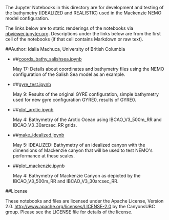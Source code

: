 The Jupyter Notebooks in this directory are for development and testing of
the bathymetry (IDEALIZED and REALISTIC) used in the Mackenzie NEMO model configuration.

The links below are to static renderings of the notebooks via
[nbviewer.jupyter.org](http://nbviewer.jupyter.org/).
Descriptions under the links below are from the first cell of the notebooks
(if that cell contains Markdown or raw text).

##Author: Idalia Machuca, University of British Columbia

* ##[coords_bathy_salishsea.ipynb](http://nbviewer.jupyter.org/urls/bitbucket.org/CanyonsUBC/mackenzie_canyon/raw/tip/bathymetry/notebooks/coords_bathy_salishsea.ipynb)  
    
    May 17: Details about coordinates and bathymetry files using the NEMO configuration of the Salish Sea model as an example.  

* ##[gyre_test.ipynb](http://nbviewer.jupyter.org/urls/bitbucket.org/CanyonsUBC/mackenzie_canyon/raw/tip/bathymetry/notebooks/gyre_test.ipynb)  
    
    May 9: Results of the original GYRE configuration, simple bathymetry used for new gyre configuration GYRE0, results of GYRE0.  

* ##[plot_arctic.ipynb](http://nbviewer.jupyter.org/urls/bitbucket.org/CanyonsUBC/mackenzie_canyon/raw/tip/bathymetry/notebooks/plot_arctic.ipynb)  
    
    May 4: Bathymetry of the Arctic Ocean using IBCAO_V3_500m_RR and IBCAO_V3_30arcsec_RR grids.  

* ##[make_idealized.ipynb](http://nbviewer.jupyter.org/urls/bitbucket.org/CanyonsUBC/mackenzie_canyon/raw/tip/bathymetry/notebooks/make_idealized.ipynb)  
    
    May 5: IDEALIZED: Bathymetry of an idealized canyon with the dimensions of Mackenzie canyon that will be used to test NEMO's performance at these scales.  

* ##[plot_mackenzie.ipynb](http://nbviewer.jupyter.org/urls/bitbucket.org/CanyonsUBC/mackenzie_canyon/raw/tip/bathymetry/notebooks/plot_mackenzie.ipynb)  
    
    May 4: Bathymetry of Mackenzie Canyon as depicted by the IBCAO_V3_500m_RR and IBCAO_V3_30arcsec_RR.  


##License

These notebooks and files are licensed under the Apache License, Version 2.0.
http://www.apache.org/licenses/LICENSE-2.0 by the CanyonsUBC group.
Please see the LICENSE file for details of the license.
